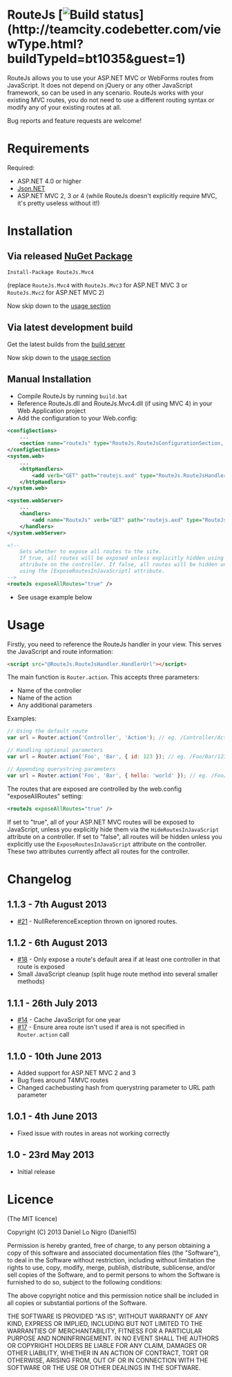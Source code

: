 RouteJs [![Build status](http://teamcity.codebetter.com/app/rest/builds/buildType:\(id:bt1035\)/statusIcon)](http://teamcity.codebetter.com/viewType.html?buildTypeId=bt1035&guest=1)
=======
RouteJs allows you to use your ASP.NET MVC or WebForms routes from JavaScript. It does not depend on
jQuery or any other JavaScript framework, so can be used in any scenario. RouteJs works with your
existing MVC routes, you do not need to use a different routing syntax or modify any of your 
existing routes at all.

Bug reports and feature requests are welcome!

Requirements
============
Required:
 * ASP.NET 4.0 or higher
 * [Json.NET](http://james.newtonking.com/projects/json-net.aspx)
 * ASP.NET MVC 2, 3 or 4 (while RouteJs doesn't explicitly require MVC, it's pretty useless without it!)

Installation
============

Via released [NuGet Package](https://nuget.org/packages?q=RouteJs)
----------------------------
```
Install-Package RouteJs.Mvc4
```
(replace `RouteJs.Mvc4` with `RouteJs.Mvc3` for ASP.NET MVC 3 or `RouteJs.Mvc2` for ASP.NET MVC 2)

Now skip down to the [usage section](#usage)

Via latest development build
----------------------------
Get the latest builds from the [build server](http://teamcity.codebetter.com/viewType.html?buildTypeId=bt1035&guest=1)

Now skip down to the [usage section](#usage)

Manual Installation
-------------------

- Compile RouteJs by running `build.bat`
- Reference RouteJs.dll and RouteJs.Mvc4.dll (if using MVC 4) in your Web Application project
- Add the configuration to your Web.config:

```xml
<configSections>
	...
	<section name="routeJs" type="RouteJs.RouteJsConfigurationSection, RouteJs" />
</configSections>
<system.web>
	...
	<httpHandlers>
		<add verb="GET" path="routejs.axd" type="RouteJs.RouteJsHandler, RouteJs" />
	</httpHandlers>
</system.web>

<system.webServer>
	...
	<handlers>
		<add name="RouteJs" verb="GET" path="routejs.axd" type="RouteJs.RouteJsHandler, RouteJs" />
	</handlers>
</system.webServer>

<!--
	Sets whether to expose all routes to the site. 
	If true, all routes will be exposed unless explicitly hidden using the [HideRoutesInJavaScript] 
	attribute on the controller. If false, all routes will be hidden unless explicitly exposed 
	using the [ExposeRoutesInJavaScript] attribute.
-->
<routeJs exposeAllRoutes="true" />
```
- See usage example below

Usage
=====

Firstly, you need to reference the RouteJs handler in your view. This serves the JavaScript
and route information:
```html
<script src="@RouteJs.RouteJsHandler.HandlerUrl"></script>
```

The main function is `Router.action`. This accepts three parameters:
- Name of the controller
- Name of the action
- Any additional parameters

Examples:

```javascript
// Using the default route
var url = Router.action('Controller', 'Action'); // eg. /Controller/Action

// Handling optional parameters
var url = Router.action('Foo', 'Bar', { id: 123 }); // eg. /Foo/Bar/123

// Appending querystring parameters
var url = Router.action('Foo', 'Bar', { hello: 'world' }); // eg. /Foo/Bar?hello=world
```

The routes that are exposed are controlled by the web.config "exposeAllRoutes" setting:
```xml
<routeJs exposeAllRoutes="true" />
```

If set to "true", all of your ASP.NET MVC routes will be exposed to JavaScript, unless you 
explicitly hide them via the `HideRoutesInJavaScript` attribute on a controller. If set to "false", 
all routes will be hidden unless you explicitly use the `ExposeRoutesInJavaScript` attribute on the
controller. These two attributes currently affect all routes for the controller.

Changelog
=========
1.1.3 - 7th August 2013
-----------------------
 - [#21](https://github.com/Daniel15/RouteJs/issues/21) - NullReferenceException thrown on ignored
   routes.

1.1.2 - 6th August 2013
-----------------------
 - [#18](https://github.com/Daniel15/RouteJs/issues/18) - Only expose a route's default area if at 
   least one controller in that route is exposed
 - Small JavaScript cleanup (split huge route method into several smaller methods)

1.1.1 - 26th July 2013
----------------------
 - [#14](https://github.com/Daniel15/RouteJs/issues/14) - Cache JavaScript for one year
 - [#17](https://github.com/Daniel15/RouteJs/issues/17) - Ensure area route isn't used if area is 
   not specified in `Router.action` call

1.1.0 - 10th June 2013
----------------------
 - Added support for ASP.NET MVC 2 and 3
 - Bug fixes around T4MVC routes
 - Changed cachebusting hash from querystring parameter to URL path parameter

1.0.1 - 4th June 2013
---------------------
 - Fixed issue with routes in areas not working correctly

1.0 - 23rd May 2013
-------------------
 - Initial release
 
Licence
=======
(The MIT licence)

Copyright (C) 2013 Daniel Lo Nigro (Daniel15)

Permission is hereby granted, free of charge, to any person obtaining a copy of
this software and associated documentation files (the "Software"), to deal in
the Software without restriction, including without limitation the rights to
use, copy, modify, merge, publish, distribute, sublicense, and/or sell copies
of the Software, and to permit persons to whom the Software is furnished to do
so, subject to the following conditions:

The above copyright notice and this permission notice shall be included in all
copies or substantial portions of the Software.

THE SOFTWARE IS PROVIDED "AS IS", WITHOUT WARRANTY OF ANY KIND, EXPRESS OR
IMPLIED, INCLUDING BUT NOT LIMITED TO THE WARRANTIES OF MERCHANTABILITY,
FITNESS FOR A PARTICULAR PURPOSE AND NONINFRINGEMENT. IN NO EVENT SHALL THE
AUTHORS OR COPYRIGHT HOLDERS BE LIABLE FOR ANY CLAIM, DAMAGES OR OTHER
LIABILITY, WHETHER IN AN ACTION OF CONTRACT, TORT OR OTHERWISE, ARISING FROM,
OUT OF OR IN CONNECTION WITH THE SOFTWARE OR THE USE OR OTHER DEALINGS IN THE
SOFTWARE.
